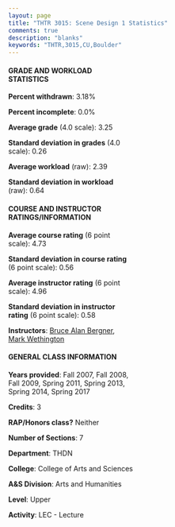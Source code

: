 ```yaml
---
layout: page
title: "THTR 3015: Scene Design 1 Statistics"
comments: true
description: "blanks"
keywords: "THTR,3015,CU,Boulder"
---
```

<head>
<script src="https://ajax.googleapis.com/ajax/libs/jquery/2.1.3/jquery.min.js"></script>
<script src="https://dl.dropboxusercontent.com/s/pc42nxpaw1ea4o9/highcharts.js?dl=0"></script>
<!-- <script src="../assets/js/highcharts.js"></script> -->
<style type="text/css">@font-face {
	font-family: "Bebas Neue";
	src: url(https://www.filehosting.org/file/details/544349/BebasNeue Regular.otf) format("opentype");
	}
	h1.Bebas { 
		font-family: "Bebas Neue", Verdana, Tahoma;
	}
</style>
</head>
<body>
	<div id="container" style="float: right; width: 45%; height: 88%; margin-left: 2.5%; margin-right: 2.5%;"></div>
	<script language="JavaScript">
		$(document).ready(function() {
		var chart = {type: 'column'};
		var title = {text: 'Grade Distribution'};
		var xAxis = {categories: ['A','B','C','D','F'],crosshair: true};
		var yAxis = {min: 0,title: {text: 'Percentage'}};
		var tooltip = {headerFormat: '<center><b><span style="font-size:20px">{point.key}</span></b></center>',
		               pointFormat: '<td style="padding:0"><b>{point.y:.1f}%</b></td>',
		               footerFormat: '</table>',shared: true,useHTML: true};
		var plotOptions = {column: {pointPadding: 0.0,borderWidth: 0}};  
		var credits = {enabled: false};var series= [{name: 'Percent',data: [39.9,50.47,7.5,0.95,1.19,]}];
		var json = {};
		json.chart = chart;
		json.title = title;
		json.tooltip = tooltip;
		json.xAxis = xAxis;
		json.yAxis = yAxis;  
		json.series = series;
		json.plotOptions = plotOptions;  
		json.credits = credits;
		$('#container').highcharts(json);
	});
	</script>
</body>
			   
#### GRADE AND WORKLOAD STATISTICS

**Percent withdrawn**: 3.18%

**Percent incomplete**: 0.0%

**Average grade** (4.0 scale): 3.25

**Standard deviation in grades** (4.0 scale): 0.26

**Average workload** (raw): 2.39

**Standard deviation in workload** (raw): 0.64

#### COURSE AND INSTRUCTOR RATINGS/INFORMATION

**Average course rating** (6 point scale): 4.73

**Standard deviation in course rating** (6 point scale): 0.56

**Average instructor rating** (6 point scale): 4.96

**Standard deviation in instructor rating** (6 point scale): 0.58

**Instructors**: <a href='../../instructors/Bruce_Alan_Bergner'>Bruce Alan Bergner</a>, <a href='../../instructors/Mark_Wethington'>Mark Wethington</a>

#### GENERAL CLASS INFORMATION

**Years provided**: Fall 2007, Fall 2008, Fall 2009, Spring 2011, Spring 2013, Spring 2014, Spring 2017

**Credits**: 3

**RAP/Honors class?** Neither

**Number of Sections**: 7

**Department**: THDN

**College**: College of Arts and Sciences

**A&S Division**: Arts and Humanities

**Level**: Upper

**Activity**: LEC - Lecture
